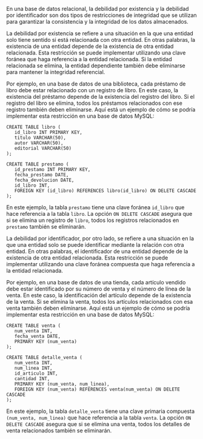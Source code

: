 En una base de datos relacional, la debilidad por existencia y la debilidad por identificador son dos tipos de restricciones de integridad que se utilizan para garantizar la consistencia y la integridad de los datos almacenados. 

La debilidad por existencia se refiere a una situación en la que una entidad solo tiene sentido si está relacionada con otra entidad. En otras palabras, la existencia de una entidad depende de la existencia de otra entidad relacionada. Esta restricción se puede implementar utilizando una clave foránea que haga referencia a la entidad relacionada. Si la entidad relacionada se elimina, la entidad dependiente también debe eliminarse para mantener la integridad referencial. 

Por ejemplo, en una base de datos de una biblioteca, cada préstamo de libro debe estar relacionado con un registro de libro. En este caso, la existencia del préstamo depende de la existencia del registro del libro. Si el registro del libro se elimina, todos los préstamos relacionados con ese registro también deben eliminarse. Aquí está un ejemplo de cómo se podría implementar esta restricción en una base de datos MySQL:

```
CREATE TABLE libro (
   id_libro INT PRIMARY KEY,
   titulo VARCHAR(50),
   autor VARCHAR(50),
   editorial VARCHAR(50)
);

CREATE TABLE prestamo (
   id_prestamo INT PRIMARY KEY,
   fecha_prestamo DATE,
   fecha_devolucion DATE,
   id_libro INT,
   FOREIGN KEY (id_libro) REFERENCES libro(id_libro) ON DELETE CASCADE
);
```

En este ejemplo, la tabla `prestamo` tiene una clave foránea `id_libro` que hace referencia a la tabla `libro`. La opción `ON DELETE CASCADE` asegura que si se elimina un registro de `libro`, todos los registros relacionados en `prestamo` también se eliminarán.

La debilidad por identificador, por otro lado, se refiere a una situación en la que una entidad solo se puede identificar mediante la relación con otra entidad. En otras palabras, el identificador de una entidad depende de la existencia de otra entidad relacionada. Esta restricción se puede implementar utilizando una clave foránea compuesta que haga referencia a la entidad relacionada. 

Por ejemplo, en una base de datos de una tienda, cada artículo vendido debe estar identificado por su número de venta y el número de línea de la venta. En este caso, la identificación del artículo depende de la existencia de la venta. Si se elimina la venta, todos los artículos relacionados con esa venta también deben eliminarse. Aquí está un ejemplo de cómo se podría implementar esta restricción en una base de datos MySQL:

```
CREATE TABLE venta (
   num_venta INT,
   fecha_venta DATE,
   PRIMARY KEY (num_venta)
);

CREATE TABLE detalle_venta (
   num_venta INT,
   num_linea INT,
   id_articulo INT,
   cantidad INT,
   PRIMARY KEY (num_venta, num_linea),
   FOREIGN KEY (num_venta) REFERENCES venta(num_venta) ON DELETE CASCADE
);
```

En este ejemplo, la tabla `detalle_venta` tiene una clave primaria compuesta `(num_venta, num_linea)` que hace referencia a la tabla `venta`. La opción `ON DELETE CASCADE` asegura que si se elimina una venta, todos los detalles de venta relacionados también se eliminarán.